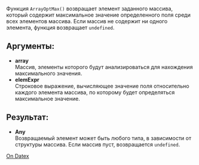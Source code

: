 Функция `ArrayOptMax()` возвращает элемент заданного массива, который содержит максимальное значение определенного поля среди всех элементов массива. Если массив не содержит ни одного элемента, функция возвращает `undefined`.

## Аргументы:
- **array**  
    Массив, элементы которого будут анализироваться для нахождения максимального значения.
- **elemExpr**  
    Строковое выражение, вычисляющее значение поля относительно каждого элемента массива, по которому будет определяться максимальное значение.

## Результат:
- **Any**  
    Возвращаемый элемент может быть любого типа, в зависимости от структуры массива. Если массив пуст, возвращается `undefined`.

[On Datex](http://docs.datex.ru/article.htm?id=5620250451197911702)